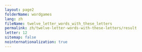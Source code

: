 ```yaml
---
layout: page2
folderName: wordgames
lang: zh
fileName: twelve_letter_words_with_these_letters
permalink: zh/twelve-letter-words-with-these-letters/result
letter: 12
sitemap: false
nointernationalization: true   
---
```


